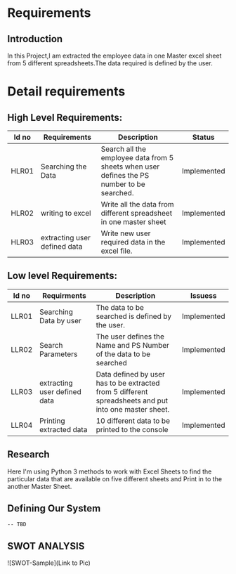 # Requirements
## Introduction
 In this Project,I am extracted the employee data in one Master excel sheet from 5 different spreadsheets.The data required is defined by the user.

# Detail requirements
## High Level Requirements: 
Id no   |  Requirements                           |   Description                                                                    | Status  
------|-----------------------------------------|--------------------------------------------------------------------------------- |----------
HLR01 |  Searching the Data                     | Search all the employee data from 5 sheets when user defines the PS number to be searched.|Implemented
HLR02 | writing to excel                        | Write all the data from different spreadsheet in one master sheet                |Implemented
HLR03 | extracting user defined data            | Write new user required data in the excel file.                                  |Implemented

##  Low level Requirements:
Id no    |              Requirments             |         Description                                                                   | Issuess  
---------|--------------------------------------|------------------------------------------------------------------------------------   |----------
LLR01    | Searching Data by user               | The data to be searched is defined by the user.                                       |Implemented
LLR02    | Search Parameters                    | The user defines the Name and PS Number of the data to be searched                    |Implemented
LLR03    | extracting user defined data         | Data defined by user has to be extracted from 5 different spreadsheets and put into one master sheet.|Implemented
LLR04    | Printing extracted data              | 10 different data to be printed to the console                                        |    Implemented

## Research
Here I'm using Python 3 methods to work with Excel Sheets to find the particular data that are available on five different sheets and Print in to the another Master Sheet.

## Defining Our System
    -- TBD
## SWOT ANALYSIS
![SWOT-Sample](Link to Pic)

